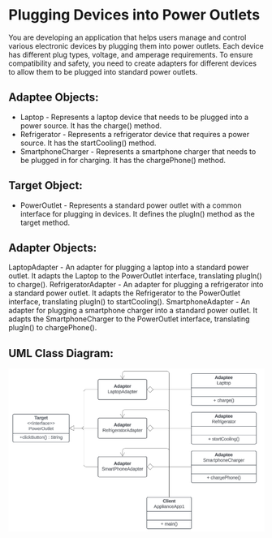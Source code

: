 # Plugging Devices into Power Outlets
You are developing an application that helps users manage and control various electronic devices by plugging them into power outlets. Each device has different plug types, voltage, and amperage requirements. To ensure compatibility and safety, you need to create adapters for different devices to allow them to be plugged into standard power outlets.

## Adaptee Objects:

- Laptop - Represents a laptop device that needs to be plugged into a power source. It has the charge() method.
- Refrigerator - Represents a refrigerator device that requires a power source. It has the startCooling() method.
- SmartphoneCharger - Represents a smartphone charger that needs to be plugged in for charging. It has the chargePhone() method.

## Target Object:
- PowerOutlet - Represents a standard power outlet with a common interface for plugging in devices. It defines the plugIn() method as the target method.

## Adapter Objects:
LaptopAdapter - An adapter for plugging a laptop into a standard power outlet. It adapts the Laptop to the PowerOutlet interface, translating plugIn() to charge().
RefrigeratorAdapter - An adapter for plugging a refrigerator into a standard power outlet. It adapts the Refrigerator to the PowerOutlet interface, translating plugIn() to startCooling().
SmartphoneAdapter - An adapter for plugging a smartphone charger into a standard power outlet. It adapts the SmartphoneCharger to the PowerOutlet interface, translating plugIn() to chargePhone().

##  UML Class Diagram:
![alt text](https://github.com/simonnCastro/SoftEng1_4BSCS2/blob/master/labAssignment3AdapterPattern/lec3AssUML.png?raw=true)
